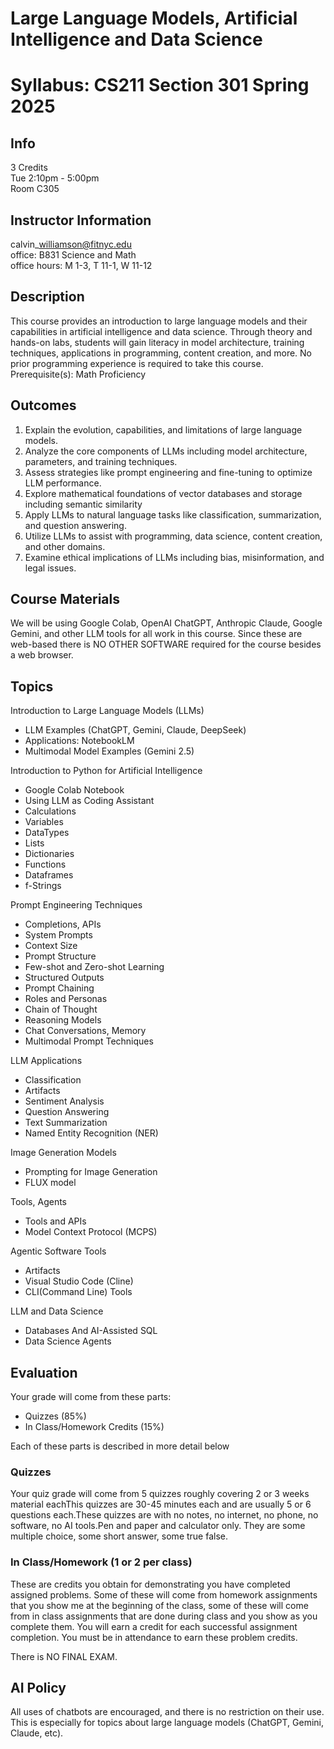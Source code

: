 # Large Language Models, Artificial Intelligence and Data Science

# Syllabus: CS211 Section 301 Spring 2025 

## Info 

3 Credits  
Tue 2:10pm - 5:00pm   
Room C305

## Instructor Information

calvin\_williamson@fitnyc.edu  
office: B831 Science and Math  
office hours: M 1-3, T 11-1, W 11-12  

## Description

This course provides an introduction to large language models and their capabilities in artificial intelligence and data science. Through theory and hands-on labs, students will gain literacy in model architecture, training techniques, applications in programming, content creation, and more. No prior programming experience is required to take this course. Prerequisite(s): Math Proficiency

## Outcomes

1. Explain the evolution, capabilities, and limitations of large language models.
1. Analyze the core components of LLMs including model architecture, parameters, and training techniques.
1. Assess strategies like prompt engineering and fine-tuning to optimize LLM performance.
1.  Explore mathematical foundations of vector databases and storage including semantic similarity
1.  Apply LLMs to natural language tasks like classification, summarization, and question answering.
1.  Utilize LLMs to assist with programming, data science, content creation, and other domains.
1.  Examine ethical implications of LLMs including bias, misinformation, and legal issues.

## Course Materials

We will be using Google Colab, OpenAI ChatGPT, Anthropic Claude,
Google Gemini, and other LLM tools for all work in this course.
Since these are web-based there is NO OTHER SOFTWARE required for
the course besides a web browser.

## Topics

Introduction to Large Language Models (LLMs)

- LLM Examples (ChatGPT, Gemini, Claude, DeepSeek)
- Applications: NotebookLM
- Multimodal Model Examples (Gemini 2.5)

Introduction to Python for Artificial Intelligence

- Google Colab Notebook
- Using LLM as Coding Assistant
- Calculations
- Variables 
- DataTypes
- Lists
- Dictionaries
- Functions
- Dataframes
- f-Strings

Prompt Engineering Techniques

- Completions, APIs
- System Prompts
- Context Size
- Prompt Structure
- Few-shot and Zero-shot Learning
- Structured Outputs
- Prompt Chaining
- Roles and Personas
- Chain of Thought
- Reasoning Models
- Chat Conversations, Memory
- Multimodal Prompt Techniques

LLM Applications

- Classification 
- Artifacts
- Sentiment Analysis
- Question Answering 
- Text Summarization
- Named Entity Recognition (NER)

Image Generation Models

- Prompting for Image Generation
- FLUX model 

Tools, Agents

- Tools and APIs 
- Model Context Protocol (MCPS) 

Agentic Software Tools

- Artifacts
- Visual Studio Code (Cline)
- CLI(Command Line) Tools 

LLM and Data Science 

- Databases And AI-Assisted SQL 
- Data Science Agents  

## Evaluation

Your grade will come from these parts:

- Quizzes  (85%)
- In Class/Homework Credits (15%)

Each of these parts is described in more detail below

### Quizzes

Your quiz grade will come from 5 quizzes roughly covering 2 or 3 weeks material eachThis quizzes are 30-45 minutes each and are usually 5 or 6 questions each.These quizzes are with no notes, no internet, no phone, no software, no AI tools.Pen and paper and calculator only. They are some multiple choice, some short answer, some true false.

### In Class/Homework (1 or 2 per class)

These are credits you obtain for demonstrating you have completed assigned problems. Some of these will come from homework assignments that you show me at the beginning of the class, some of these will come from in class assignments that are done during class and you show as you complete them. You will earn a credit for each successful assignment completion. You must be in attendance to earn these problem credits.

There is NO FINAL EXAM.

## AI Policy

All uses of chatbots are encouraged, and there is no restriction on their use. This is especially for topics about large language models (ChatGPT, Gemini, Claude, etc).

